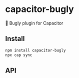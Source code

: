 # capacitor-bugly

📱 Bugly plugin for Capacitor

## Install

```bash
npm install capacitor-bugly
npx cap sync
```

## API

<docgen-index></docgen-index>

<docgen-api>
<!-- run docgen to generate docs from the source -->
<!-- More info: https://github.com/ionic-team/capacitor-docgen -->
</docgen-api>

